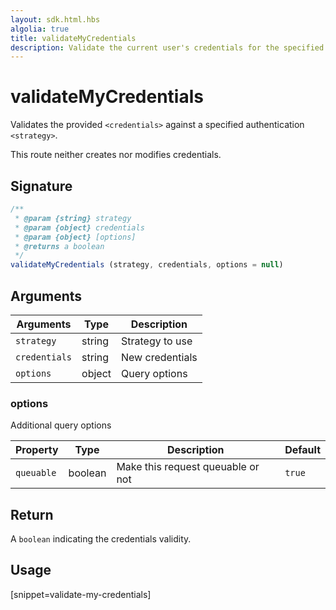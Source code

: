 ```yaml
---
layout: sdk.html.hbs
algolia: true
title: validateMyCredentials
description: Validate the current user's credentials for the specified `<strategy>`.
---
```


# validateMyCredentials

Validates the provided `<credentials>` against a specified authentication `<strategy>`.

This route neither creates nor modifies credentials.

## Signature

```javascript
/**
 * @param {string} strategy
 * @param {object} credentials
 * @param {object} [options]
 * @returns a boolean
 */
validateMyCredentials (strategy, credentials, options = null)
```

## Arguments

| Arguments    | Type    | Description
|--------------|---------|-------------
| `strategy` | string | Strategy to use
| `credentials` | string | New credentials
| `options`  | object | Query options


### **options**

Additional query options

| Property     | Type    | Description                    | Default |
| ---------- | ------- | ------------------------------ | ------- |
| `queuable` | boolean | Make this request queuable or not | `true`  |


## Return

A `boolean` indicating the credentials validity.

## Usage

[snippet=validate-my-credentials]
